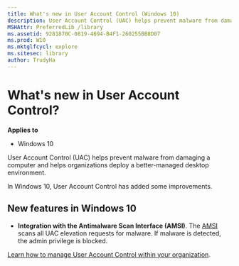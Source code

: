 ```yaml
---
title: What's new in User Account Control (Windows 10)
description: User Account Control (UAC) helps prevent malware from damaging a computer and helps organizations deploy a better managed desktop environment.
MSHAttr: PreferredLib /library
ms.assetid: 9281870C-0819-4694-B4F1-260255BB8D07
ms.prod: W10
ms.mktglfcycl: explore
ms.sitesec: library
author: TrudyHa
---
```


# What's new in User Account Control?


**Applies to**

-   Windows 10

User Account Control (UAC) helps prevent malware from damaging a computer and helps organizations deploy a better-managed desktop environment.

In Windows 10, User Account Control has added some improvements.

## New features in Windows 10


-   **Integration with the Antimalware Scan Interface (AMSI)**. The [AMSI](http://msdn.microsoft.com/library/windows/desktop/dn889587.aspx) scans all UAC elevation requests for malware. If malware is detected, the admin privilege is blocked.

[Learn how to manage User Account Control within your organization](../keep-secure/user-account-control-overview.md).

 

 





